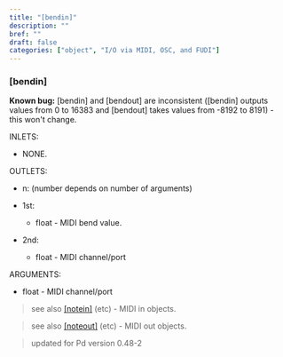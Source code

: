 ```yaml
---
title: "[bendin]"
description: ""
bref: ""
draft: false
categories: ["object", "I/O via MIDI, OSC, and FUDI"]
---
```


### [bendin]

**Known bug:** [bendin] and [bendout] are inconsistent ([bendin] outputs values from 0 to 16383 and [bendout] takes values from -8192 to 8191) - this won't change.

INLETS:

- NONE.

OUTLETS:

- n: (number depends on number of arguments)

- 1st: 
 
  - float - MIDI bend value.
  
- 2nd: 

  - float - MIDI channel/port
  
ARGUMENTS:

- float - MIDI channel/port

> see also [[notein]](../notein) (etc) - MIDI in objects.

> see also [[noteout]](../noteout) (etc) - MIDI out objects.

> updated for Pd version 0.48-2
 
